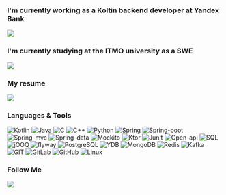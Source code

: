 
  
  
### I'm currently working as a Koltin backend developer at Yandex Bank 
[![](https://img.shields.io/badge/Yandex.Fintech-D14836?color=2CA5E0&style=for-the-badge&logo=Yandex.Fintech&logoColor=white&&s=250)](https://bank.yandex.ru)

### I'm currently studying at the ITMO university as a SWE
[![](https://img.shields.io/badge/ITMO-D14836?color=2CA5E0&style=for-the-badge&logo=ITMO&logoColor=white&&s=250)](https://abit.itmo.ru/program/bachelor/system_software)  

### My resume 
[![](https://img.shields.io/badge/resume-D14836?color=2CA5E0&style=for-the-badge&logo=resume&logoColor=white&&s=250)](https://bit.ly/3z94efF)
  
### Languages & Tools
![Kotlin](https://img.shields.io/badge/Kotlin-000?style=for-the-badge&logo=Kotlin&logoColor=violet)
![Java](https://img.shields.io/badge/Java-000?style=for-the-badge&logo=Java&logoColor)
![C](https://img.shields.io/badge/C-000?style=for-the-badge&logo=C&logoColor=blue)
![C++](https://img.shields.io/badge/C++-000?style=for-the-badge&logo=C++&logoColor=blue)
![Python](https://img.shields.io/badge/Python-000?style=for-the-badge&logo=PythonlogoColor=blue)
![Spring](https://img.shields.io/badge/Spring-000?style=for-the-badge&logo=Spring&logoColor=green)
![Spring-boot](https://img.shields.io/badge/Spring-boot-000?style=for-the-badge&logo=Spring-Boot&logoColor=green)
![Spring-mvc](https://img.shields.io/badge/Spring-mvc-000?style=for-the-badge&logo=Spring-mvc&logoColor=green)
![Spring-data](https://img.shields.io/badge/Spring-data-000?style=for-the-badge&logo=Spring-data&logoColor=green)
![Mockito](https://img.shields.io/badge/Mockito-000?style=for-the-badge&logo=Mockito&logoColor=green)
![Ktor](https://img.shields.io/badge/Ktor-000?style=for-the-badge&logo=Ktor&logoColor=green)
![Junit](https://img.shields.io/badge/Junit-000?style=for-the-badge&logo=Junit&logoColor=green)
![Open-api](https://img.shields.io/badge/Swagger-000?style=for-the-badge&logo=Swagger&logoColor=green)
![SQL](https://img.shields.io/badge/SQL-000?style=for-the-badge&logo=SQL&logoColor=)
![jOOQ](https://img.shields.io/badge/jOOQ-000?style=for-the-badge&logo=jOOQ&logoColor=violet)
![flyway](https://img.shields.io/badge/flyway-000?style=for-the-badge&logo=flyway&logoColor=)
![PostgreSQL](https://img.shields.io/badge/PostgreSQL-000?style=for-the-badge&logo=PostgreSQL&logoColor=purpl)
![YDB](https://img.shields.io/badge/YDB-000?style=for-the-badge&logo=YDB&logoColor=yellow)
![MongoDB](https://img.shields.io/badge/MongoDB-000?style=for-the-badge&logo=MongoDB&logoColor=1)
![Redis](https://img.shields.io/badge/Redis-000?style=for-the-badge&logo=Redis&logoColor=1)
![Kafka](https://img.shields.io/badge/Kafka-000?style=for-the-badge&logo=Kafka&logoColor=1)
![GIT](https://img.shields.io/badge/GIT-000?style=for-the-badge&logo=GIT)
![GitLab](https://img.shields.io/badge/GitLab-000?style=for-the-badge&logo=GitLab&logoColor=)
![GitHub](https://img.shields.io/badge/GitHub-000?style=for-the-badge&logo=GitHub&logoColor=fff)
![Linux](https://img.shields.io/badge/Linux-000?style=for-the-badge&logo=Linux)

### Follow Me
[![](https://img.shields.io/badge/telegram-D14836?color=2CA5E0&style=for-the-badge&logo=telegram&logoColor=white&&s=250)](https://t.me/IarslanT)
